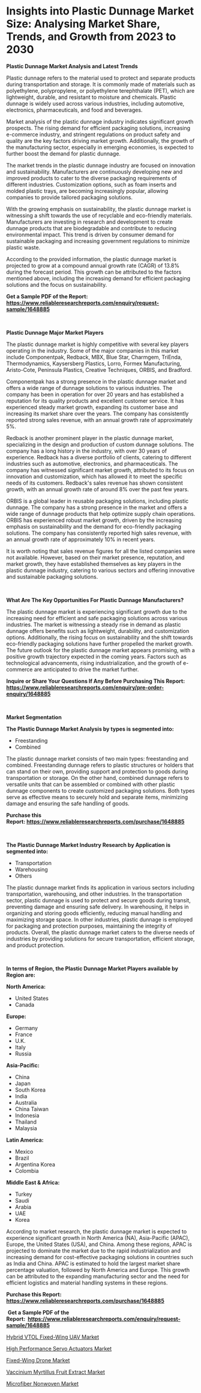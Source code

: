 <p><h1>Insights into Plastic Dunnage Market Size: Analysing Market Share, Trends, and Growth from 2023 to 2030</h1></p><p><strong>Plastic Dunnage Market Analysis and Latest Trends</strong></p>
<p><p>Plastic dunnage refers to the material used to protect and separate products during transportation and storage. It is commonly made of materials such as polyethylene, polypropylene, or polyethylene terephthalate (PET), which are lightweight, durable, and resistant to moisture and chemicals. Plastic dunnage is widely used across various industries, including automotive, electronics, pharmaceuticals, and food and beverages.</p><p>Market analysis of the plastic dunnage industry indicates significant growth prospects. The rising demand for efficient packaging solutions, increasing e-commerce industry, and stringent regulations on product safety and quality are the key factors driving market growth. Additionally, the growth of the manufacturing sector, especially in emerging economies, is expected to further boost the demand for plastic dunnage.</p><p>The market trends in the plastic dunnage industry are focused on innovation and sustainability. Manufacturers are continuously developing new and improved products to cater to the diverse packaging requirements of different industries. Customization options, such as foam inserts and molded plastic trays, are becoming increasingly popular, allowing companies to provide tailored packaging solutions.</p><p>With the growing emphasis on sustainability, the plastic dunnage market is witnessing a shift towards the use of recyclable and eco-friendly materials. Manufacturers are investing in research and development to create dunnage products that are biodegradable and contribute to reducing environmental impact. This trend is driven by consumer demand for sustainable packaging and increasing government regulations to minimize plastic waste.</p><p>According to the provided information, the plastic dunnage market is projected to grow at a compound annual growth rate (CAGR) of 13.8% during the forecast period. This growth can be attributed to the factors mentioned above, including the increasing demand for efficient packaging solutions and the focus on sustainability.</p></p>
<p><strong>Get a Sample PDF of the Report:&nbsp; <a href="https://www.reliableresearchreports.com/enquiry/request-sample/1648885">https://www.reliableresearchreports.com/enquiry/request-sample/1648885</a></strong></p>
<p>&nbsp;</p>
<p><strong>Plastic Dunnage Major Market Players</strong></p>
<p><p>The plastic dunnage market is highly competitive with several key players operating in the industry. Some of the major companies in this market include Componentpak, Redback, MBX, Blue Star, Charmgem, TriEnda, Thermodynamics, Kaysersberg Plastics, Lorro, Formex Manufacturing, Aristo-Cote, Peninsula Plastics, Creative Techniques, ORBIS, and Bradford. </p><p>Componentpak has a strong presence in the plastic dunnage market and offers a wide range of dunnage solutions to various industries. The company has been in operation for over 20 years and has established a reputation for its quality products and excellent customer service. It has experienced steady market growth, expanding its customer base and increasing its market share over the years. The company has consistently reported strong sales revenue, with an annual growth rate of approximately 5%.</p><p>Redback is another prominent player in the plastic dunnage market, specializing in the design and production of custom dunnage solutions. The company has a long history in the industry, with over 30 years of experience. Redback has a diverse portfolio of clients, catering to different industries such as automotive, electronics, and pharmaceuticals. The company has witnessed significant market growth, attributed to its focus on innovation and customization, which has allowed it to meet the specific needs of its customers. Redback's sales revenue has shown consistent growth, with an annual growth rate of around 8% over the past few years.</p><p>ORBIS is a global leader in reusable packaging solutions, including plastic dunnage. The company has a strong presence in the market and offers a wide range of dunnage products that help optimize supply chain operations. ORBIS has experienced robust market growth, driven by the increasing emphasis on sustainability and the demand for eco-friendly packaging solutions. The company has consistently reported high sales revenue, with an annual growth rate of approximately 10% in recent years.</p><p>It is worth noting that sales revenue figures for all the listed companies were not available. However, based on their market presence, reputation, and market growth, they have established themselves as key players in the plastic dunnage industry, catering to various sectors and offering innovative and sustainable packaging solutions.</p></p>
<p>&nbsp;</p>
<p><strong>What Are The Key Opportunities For Plastic Dunnage Manufacturers?</strong></p>
<p><p>The plastic dunnage market is experiencing significant growth due to the increasing need for efficient and safe packaging solutions across various industries. The market is witnessing a steady rise in demand as plastic dunnage offers benefits such as lightweight, durability, and customization options. Additionally, the rising focus on sustainability and the shift towards eco-friendly packaging solutions have further propelled the market growth. The future outlook for the plastic dunnage market appears promising, with a positive growth trajectory expected in the coming years. Factors such as technological advancements, rising industrialization, and the growth of e-commerce are anticipated to drive the market further.</p></p>
<p><strong>Inquire or Share Your Questions If Any Before Purchasing This Report: <a href="https://www.reliableresearchreports.com/enquiry/pre-order-enquiry/1648885">https://www.reliableresearchreports.com/enquiry/pre-order-enquiry/1648885</a></strong></p>
<p>&nbsp;</p>
<p><strong>Market Segmentation</strong></p>
<p><strong>The Plastic Dunnage Market Analysis by types is segmented into:</strong></p>
<p><ul><li>Freestanding</li><li>Combined</li></ul></p>
<p><p>The plastic dunnage market consists of two main types: freestanding and combined. Freestanding dunnage refers to plastic structures or holders that can stand on their own, providing support and protection to goods during transportation or storage. On the other hand, combined dunnage refers to versatile units that can be assembled or combined with other plastic dunnage components to create customized packaging solutions. Both types serve as effective means to securely hold and separate items, minimizing damage and ensuring the safe handling of goods.</p></p>
<p><strong>Purchase this Report:&nbsp;<a href="https://www.reliableresearchreports.com/purchase/1648885">https://www.reliableresearchreports.com/purchase/1648885</a></strong></p>
<p>&nbsp;</p>
<p><strong>The Plastic Dunnage Market Industry Research by Application is segmented into:</strong></p>
<p><ul><li>Transportation</li><li>Warehousing</li><li>Others</li></ul></p>
<p><p>The plastic dunnage market finds its application in various sectors including transportation, warehousing, and other industries. In the transportation sector, plastic dunnage is used to protect and secure goods during transit, preventing damage and ensuring safe delivery. In warehousing, it helps in organizing and storing goods efficiently, reducing manual handling and maximizing storage space. In other industries, plastic dunnage is employed for packaging and protection purposes, maintaining the integrity of products. Overall, the plastic dunnage market caters to the diverse needs of industries by providing solutions for secure transportation, efficient storage, and product protection.</p></p>
<p>&nbsp;</p>
<p><strong>In terms of Region, the Plastic Dunnage Market Players available by Region are:</strong></p>
<p>
    <p> <strong> North America: </strong>
        <ul>
            <li>United States</li>
            <li>Canada</li>
        </ul>
        </p> 
    <p> <strong> Europe: </strong>
        <ul>
            <li>Germany</li>
            <li>France</li>
            <li>U.K.</li>
            <li>Italy</li>
            <li>Russia</li>
        </ul>
        </p> 
    <p> <strong> Asia-Pacific: </strong>
        <ul>
            <li>China</li>
            <li>Japan</li>
            <li>South Korea</li>
            <li>India</li>
            <li>Australia</li>
            <li>China Taiwan</li>
            <li>Indonesia</li>
            <li>Thailand</li>
            <li>Malaysia</li>
        </ul>
        </p> 
    <p> <strong> Latin America: </strong>
        <ul>
            <li>Mexico</li>
            <li>Brazil</li>
            <li>Argentina Korea</li>
            <li>Colombia</li>
        </ul>
        </p> 
    <p> <strong> Middle East & Africa: </strong>
        <ul>
            <li>Turkey</li>
            <li>Saudi</li>
            <li>Arabia</li>
            <li>UAE</li>
            <li>Korea</li>
        </ul>
    </p>
    </p>
<p><p>According to market research, the plastic dunnage market is expected to experience significant growth in North America (NA), Asia-Pacific (APAC), Europe, the United States (USA), and China. Among these regions, APAC is projected to dominate the market due to the rapid industrialization and increasing demand for cost-effective packaging solutions in countries such as India and China. APAC is estimated to hold the largest market share percentage valuation, followed by North America and Europe. This growth can be attributed to the expanding manufacturing sector and the need for efficient logistics and material handling systems in these regions.</p></p>
<p><strong>Purchase this Report: <a href="https://www.reliableresearchreports.com/purchase/1648885">https://www.reliableresearchreports.com/purchase/1648885</a></strong></p>
<p>&nbsp;<strong>Get a Sample PDF of the Report:&nbsp;&nbsp;<a href="https://www.reliableresearchreports.com/enquiry/request-sample/1648885">https://www.reliableresearchreports.com/enquiry/request-sample/1648885</a></strong></p>
<p><strong></strong></p>
<p><p><a href="https://medium.com/@geneeffertz/hybrid-vtol-fixed-wing-uav-market-outlook-industry-overview-and-forecast-2023-to-2030-ff295b61cd30">Hybrid VTOL Fixed-Wing UAV Market</a></p><p><a href="https://medium.com/@tiannathiel2023/high-performance-servo-actuators-market-size-and-market-trends-complete-industry-overview-2023-to-048d95d9a81c">High Performance Servo Actuators Market</a></p><p><a href="https://medium.com/@omamuller06/fixed-wing-drone-market-size-reveals-the-best-marketing-channels-in-global-industry-b4be40a0acdc">Fixed-Wing Drone Market</a></p><p><a href="https://github.com/abdelrhmankishk22/Market-Research-Report-List-1/blob/main/vaccinium-myrtillus-fruit-extract-market.md">Vaccinium Myrtillus Fruit Extract Market</a></p><p><a href="https://github.com/maliyahmorrow6654/Market-Research-Report-List-1/blob/main/microfiber-nonwoven-market.md">Microfiber Nonwoven Market</a></p></p>